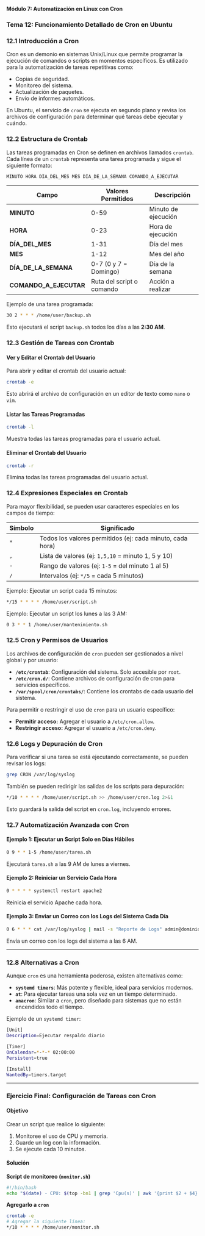 **Módulo 7: Automatización en Linux con Cron**

### **Tema 12: Funcionamiento Detallado de Cron en Ubuntu**



### **12.1 Introducción a Cron**

Cron es un demonio en sistemas Unix/Linux que permite programar la ejecución de comandos o scripts en momentos específicos. Es utilizado para la automatización de tareas repetitivas como:

- Copias de seguridad.
- Monitoreo del sistema.
- Actualización de paquetes.
- Envío de informes automáticos.

En Ubuntu, el servicio de `cron` se ejecuta en segundo plano y revisa los archivos de configuración para determinar qué tareas debe ejecutar y cuándo.



### **12.2 Estructura de Crontab**

Las tareas programadas en Cron se definen en archivos llamados `crontab`. Cada línea de un `crontab` representa una tarea programada y sigue el siguiente formato:

```bash
MINUTO HORA DÍA_DEL_MES MES DÍA_DE_LA_SEMANA COMANDO_A_EJECUTAR
```

| Campo            | Valores Permitidos  | Descripción |
|------------------|--------------------|-------------|
| **MINUTO**       | 0-59               | Minuto de ejecución |
| **HORA**         | 0-23               | Hora de ejecución |
| **DÍA_DEL_MES**  | 1-31               | Día del mes |
| **MES**          | 1-12               | Mes del año |
| **DÍA_DE_LA_SEMANA** | 0-7 (0 y 7 = Domingo) | Día de la semana |
| **COMANDO_A_EJECUTAR** | Ruta del script o comando | Acción a realizar |

Ejemplo de una tarea programada:
```bash
30 2 * * * /home/user/backup.sh
```
Esto ejecutará el script `backup.sh` todos los días a las **2:30 AM**.



### **12.3 Gestión de Tareas con Crontab**

#### **Ver y Editar el Crontab del Usuario**

Para abrir y editar el crontab del usuario actual:
```bash
crontab -e
```
Esto abrirá el archivo de configuración en un editor de texto como `nano` o `vim`.

#### **Listar las Tareas Programadas**
```bash
crontab -l
```
Muestra todas las tareas programadas para el usuario actual.

#### **Eliminar el Crontab del Usuario**
```bash
crontab -r
```
Elimina todas las tareas programadas del usuario actual.


### **12.4 Expresiones Especiales en Crontab**

Para mayor flexibilidad, se pueden usar caracteres especiales en los campos de tiempo:

| Símbolo | Significado |
|---------|------------|
| `*`     | Todos los valores permitidos (ej: cada minuto, cada hora) |
| `,`     | Lista de valores (ej: `1,5,10` = minuto 1, 5 y 10) |
| `-`     | Rango de valores (ej: `1-5` = del minuto 1 al 5) |
| `/`     | Intervalos (ej: `*/5` = cada 5 minutos) |

Ejemplo: Ejecutar un script cada 15 minutos:
```bash
*/15 * * * * /home/user/script.sh
```

Ejemplo: Ejecutar un script los lunes a las 3 AM:
```bash
0 3 * * 1 /home/user/mantenimiento.sh
```

### **12.5 Cron y Permisos de Usuarios**

Los archivos de configuración de `cron` pueden ser gestionados a nivel global y por usuario:

- **`/etc/crontab`**: Configuración del sistema. Solo accesible por `root`.
- **`/etc/cron.d/`**: Contiene archivos de configuración de cron para servicios específicos.
- **`/var/spool/cron/crontabs/`**: Contiene los crontabs de cada usuario del sistema.

Para permitir o restringir el uso de `cron` para un usuario específico:

- **Permitir acceso:** Agregar el usuario a `/etc/cron.allow`.
- **Restringir acceso:** Agregar el usuario a `/etc/cron.deny`.


### **12.6 Logs y Depuración de Cron**

Para verificar si una tarea se está ejecutando correctamente, se pueden revisar los logs:
```bash
grep CRON /var/log/syslog
```

También se pueden redirigir las salidas de los scripts para depuración:
```bash
*/10 * * * * /home/user/script.sh >> /home/user/cron.log 2>&1
```
Esto guardará la salida del script en `cron.log`, incluyendo errores.


### **12.7 Automatización Avanzada con Cron**

#### **Ejemplo 1: Ejecutar un Script Solo en Días Hábiles**
```bash
0 9 * * 1-5 /home/user/tarea.sh
```
Ejecutará `tarea.sh` a las 9 AM de lunes a viernes.

#### **Ejemplo 2: Reiniciar un Servicio Cada Hora**
```bash
0 * * * * systemctl restart apache2
```
Reinicia el servicio Apache cada hora.

#### **Ejemplo 3: Enviar un Correo con los Logs del Sistema Cada Día**
```bash
0 6 * * * cat /var/log/syslog | mail -s "Reporte de Logs" admin@dominio.com
```
Envía un correo con los logs del sistema a las 6 AM.

---

### **12.8 Alternativas a Cron**

Aunque `cron` es una herramienta poderosa, existen alternativas como:

- **`systemd timers`**: Más potente y flexible, ideal para servicios modernos.
- **`at`**: Para ejecutar tareas una sola vez en un tiempo determinado.
- **`anacron`**: Similar a `cron`, pero diseñado para sistemas que no están encendidos todo el tiempo.

Ejemplo de un `systemd timer`:
```bash
[Unit]
Description=Ejecutar respaldo diario

[Timer]
OnCalendar=*-*-* 02:00:00
Persistent=true

[Install]
WantedBy=timers.target
```

---

### **Ejercicio Final: Configuración de Tareas con Cron**

#### **Objetivo**
Crear un script que realice lo siguiente:

1. Monitoree el uso de CPU y memoria.
2. Guarde un log con la información.
3. Se ejecute cada 10 minutos.

#### **Solución**

**Script de monitoreo (`monitor.sh`)**
```bash
#!/bin/bash
echo "$(date) - CPU: $(top -bn1 | grep 'Cpu(s)' | awk '{print $2 + $4}')% - Memoria: $(free -m | awk 'NR==2{printf "%.2f%%", $3*100/$2 }')" >> /var/log/monitor.log
```

**Agregarlo a `cron`**
```bash
crontab -e
# Agregar la siguiente línea:
*/10 * * * * /home/user/monitor.sh
```
